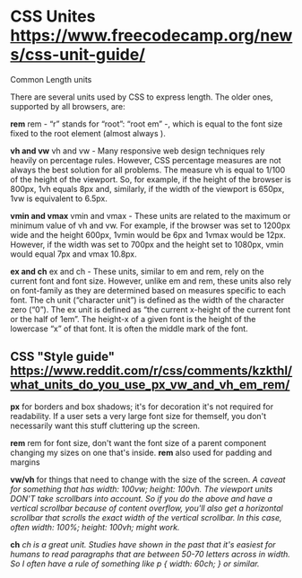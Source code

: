 # CSS Unites https://www.freecodecamp.org/news/css-unit-guide/

Common Length units

There are several units used by CSS to express length. The older ones, supported by all browsers, are:

**rem**
rem - “r” stands for “root”: “root em” -, which is equal to the font size fixed to the root element (almost always <html>).

**vh and vw**
vh and vw - Many responsive web design techniques rely heavily on percentage rules. However, CSS percentage measures are not always the best solution for all problems. The measure vh is equal to 1/100 of the height of the viewport. So, for example, if the height of the browser is 800px, 1vh equals 8px and, similarly, if the width of the viewport is 650px, 1vw is equivalent to 6.5px.

**vmin and vmax**
vmin and vmax - These units are related to the maximum or minimum value of vh and vw. For example, if the browser was set to 1200px wide and the height 600px, 1vmin would be 6px and 1vmax would be 12px. However, if the width was set to 700px and the height set to 1080px, vmin would equal 7px and vmax 10.8px.

**ex and ch**
ex and ch - These units, similar to em and rem, rely on the current font and font size. However, unlike em and rem, these units also rely on font-family as they are determined based on measures specific to each font. The ch unit (“character unit”) is defined as the width of the character zero (“0”). The ex unit is defined as “the current x-height of the current font or the half of 1em”. The height-x of a given font is the height of the lowercase “x” of that font. It is often the middle mark of the font.

## CSS "Style guide" https://www.reddit.com/r/css/comments/kzkthl/what_units_do_you_use_px_vw_and_vh_em_rem/

**px** for borders and box shadows; it's for decoration it's not required for readability.
If a user sets a very large font size for themself, you don't necessarily want this stuff cluttering up the screen.

**rem** rem for font size, don't want the font size of a parent component changing my sizes on one that's inside.
**rem** also used for padding and margins

**vw/vh** for things that need to change with the size of the screen.
*A caveat for something that has width: 100vw; height: 100vh. The viewport units DON'T take scrollbars into account. So if you do the above and have a vertical scrollbar because of content overflow, you'll also get a horizontal scrollbar that scrolls the exact width of the vertical scrollbar. In this case, often width: 100%; height: 100vh; might work.*

**ch**
*ch is a great unit. Studies have shown in the past that it's easiest for humans to read paragraphs that are between 50-70 letters across in width. So I often have a rule of something like p { width: 60ch; } or similar.*